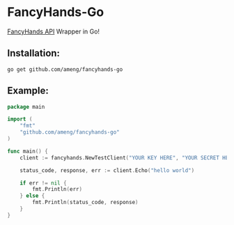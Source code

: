 FancyHands-Go
=============

[FancyHands API](https://www.fancyhands.com/developer) Wrapper in Go!

Installation:
-------------
```
go get github.com/ameng/fancyhands-go
```

Example:
--------

```go
package main

import (
    "fmt"
    "github.com/ameng/fancyhands-go"
)

func main() {
    client := fancyhands.NewTestClient("YOUR KEY HERE", "YOUR SECRET HERE")

    status_code, response, err := client.Echo("hello world")

    if err != nil {
        fmt.Println(err)
    } else {
        fmt.Println(status_code, response)
    }
}
```
